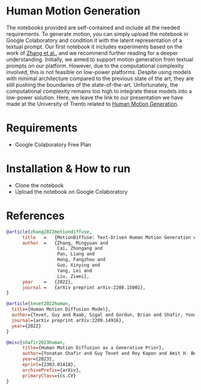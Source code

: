 # Human Motion Generation

The notebooks provided are self-contained and include all the needed requirements. To generate motion, you can simply upload the notebook in Google Colaboratory and condition it with the latent representation of a textual prompt. Our first notebook it includes experiments based on the work of [Zhang et al.](https://mingyuan-zhang.github.io/projects/MotionDiffuse.html), and we recommend further reading for a deeper understanding. Initially, we aimed to support motion generation from textual prompts on our platform. However, due to the computational complexity involved, this is not feasible on low-power platforms. Despite using models with minimal architecture compared to the previous state of the art, they are still pushing the boundaries of the state-of-the-art. Unfortunately, the computational complexity remains too high to integrate these models into a low-power solution. Here, we leave the link to our presentation we have made at the University of Trento related to [Human Motion Generation](https://drive.google.com/file/d/1aRbJiOGDHxW6zz7HDkFtvltjWuvs4IXJ).

# Requirements

* Google Colaboratory Free Plan

# Installation & How to run

* Clone the notebook
* Upload the notebook on Google Colaboratory


# References

```bibtex
@article{zhang2022motiondiffuse,
      title   =   {MotionDiffuse: Text-Driven Human Motion Generation with Diffusion Model}, 
      author  =   {Zhang, Mingyuan and
                   Cai, Zhongang and
                   Pan, Liang and
                   Hong, Fangzhou and
                   Guo, Xinying and
                   Yang, Lei and
                   Liu, Ziwei},
      year    =   {2022},
      journal =   {arXiv preprint arXiv:2208.15001},
}
```


```bibtex
@article{tevet2022human,
  title={Human Motion Diffusion Model},
  author={Tevet, Guy and Raab, Sigal and Gordon, Brian and Shafir, Yonatan and Bermano, Amit H and Cohen-Or, Daniel},
  journal={arXiv preprint arXiv:2209.14916},
  year={2022}
}
```


```bibtex
@misc{shafir2023human,
      title={Human Motion Diffusion as a Generative Prior}, 
      author={Yonatan Shafir and Guy Tevet and Roy Kapon and Amit H. Bermano},
      year={2023},
      eprint={2303.01418},
      archivePrefix={arXiv},
      primaryClass={cs.CV}
}
```